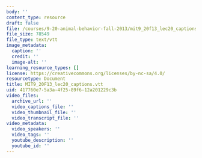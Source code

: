 ```yaml
---
body: ''
content_type: resource
draft: false
file: /courses/9-20-animal-behavior-fall-2013/mit9_20f13_lec20_captions.vtt
file_size: 78549
file_type: text/vtt
image_metadata:
  caption: ''
  credit: ''
  image-alt: ''
learning_resource_types: []
license: https://creativecommons.org/licenses/by-nc-sa/4.0/
resourcetype: Document
title: MIT9_20F13_lec20_captions.vtt
uid: 417760e7-5a3a-4f25-89f6-12a201229c3b
video_files:
  archive_url: ''
  video_captions_file: ''
  video_thumbnail_file: ''
  video_transcript_file: ''
video_metadata:
  video_speakers: ''
  video_tags: ''
  youtube_description: ''
  youtube_id: ''
---
```


